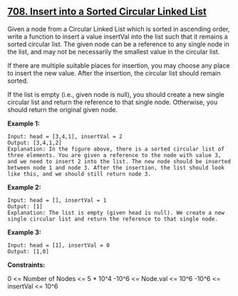 ## [708. Insert into a Sorted Circular Linked List](https://leetcode.com/problems/insert-into-a-sorted-circular-linked-list/)

Given a node from a Circular Linked List which is sorted in ascending order, write a function to insert a value insertVal into the list such that it remains a sorted circular list. The given node can be a reference to any single node in the list, and may not be necessarily the smallest value in the circular list.

If there are multiple suitable places for insertion, you may choose any place to insert the new value. After the insertion, the circular list should remain sorted.

If the list is empty (i.e., given node is null), you should create a new single circular list and return the reference to that single node. Otherwise, you should return the original given node.

**Example 1:**

```
Input: head = [3,4,1], insertVal = 2
Output: [3,4,1,2]
Explanation: In the figure above, there is a sorted circular list of three elements. You are given a reference to the node with value 3, and we need to insert 2 into the list. The new node should be inserted between node 1 and node 3. After the insertion, the list should look like this, and we should still return node 3.
```

**Example 2:**

```
Input: head = [], insertVal = 1
Output: [1]
Explanation: The list is empty (given head is null). We create a new single circular list and return the reference to that single node.
```

**Example 3:**

```
Input: head = [1], insertVal = 0
Output: [1,0]
```

**Constraints:**

0 <= Number of Nodes <= 5 \* 10^4
-10^6 <= Node.val <= 10^6
-10^6 <= insertVal <= 10^6
